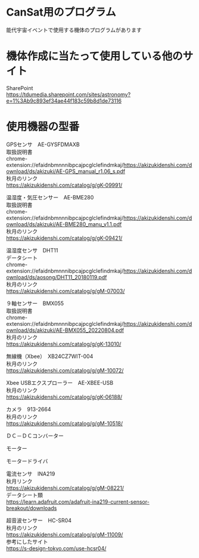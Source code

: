 # CanSat用のプログラム

能代宇宙イベントで使用する機体のプログラムがあります<br>

# 機体作成に当たって使用している他のサイト

SharePoint<br>
https://tdumedia.sharepoint.com/sites/astronomy?e=1%3Ab9c893ef34ae44f183c59b8d1de73116<br>

# 使用機器の型番

GPSセンサ　AE-GYSFDMAXB<br>
取扱説明書<br>
chrome-extension://efaidnbmnnnibpcajpcglclefindmkaj/https://akizukidenshi.com/download/ds/akizuki/AE-GPS_manual_r1.06_s.pdf<br>
秋月のリンク<br>
https://akizukidenshi.com/catalog/g/gK-09991/<br>

温湿度・気圧センサー　AE-BME280<br>
取扱説明書<br>
chrome-extension://efaidnbmnnnibpcajpcglclefindmkaj/https://akizukidenshi.com/download/ds/akizuki/AE-BME280_manu_v1.1.pdf<br>
秋月のリンク<br>
https://akizukidenshi.com/catalog/g/gK-09421/<br>

温湿度センサ　DHT11<br>
データシート<br>
chrome-extension://efaidnbmnnnibpcajpcglclefindmkaj/https://akizukidenshi.com/download/ds/aosong/DHT11_20180119.pdf<br>
秋月のリンク<br>
https://akizukidenshi.com/catalog/g/gM-07003/<br>

９軸センサー　BMX055 <br>
取扱説明書<br>
chrome-extension://efaidnbmnnnibpcajpcglclefindmkaj/https://akizukidenshi.com/download/ds/akizuki/AE-BMX055_20220804.pdf<br>
秋月のリンク<br>
https://akizukidenshi.com/catalog/g/gK-13010/<br>

無線機（Xbee）　XB24CZ7WIT-004<br>
秋月のリンク<br>
https://akizukidenshi.com/catalog/g/gM-10072/<br>

Xbee USBエクスプローラー　AE-XBEE-USB<br>
秋月のリンク<br>
https://akizukidenshi.com/catalog/g/gK-06188/<br>

カメラ　913-2664<br>
秋月のリンク<br>
https://akizukidenshi.com/catalog/g/gM-10518/<br>


ＤＣ－ＤＣコンバーター<br>

モーター<br>

モータードライバ<br>


電流センサ　INA219<br>
秋月リンク<br>
https://akizukidenshi.com/catalog/g/gM-08221/<br>
データシート類<br>
https://learn.adafruit.com/adafruit-ina219-current-sensor-breakout/downloads<br>

超音波センサー　HC-SR04<br>
秋月のリンク<br>
https://akizukidenshi.com/catalog/g/gM-11009/<br>
参考にしたサイト<br>
https://s-design-tokyo.com/use-hcsr04/<br>



